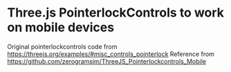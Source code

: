 # Three.js PointerlockControls to work on mobile devices

Original pointerlockcontrols code from https://threejs.org/examples/#misc_controls_pointerlock
Reference from https://github.com/zerogramsjm/ThreeJS_Pointerlockcontrols_Mobile